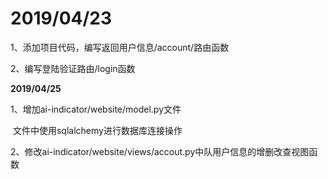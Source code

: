 # 2019/04/23
1、添加项目代码，编写返回用户信息/account/路由函数

2、编写登陆验证路由/login函数





**2019/04/25**

1、增加ai-indicator/website/model.py文件

​	文件中使用sqlalchemy进行数据库连接操作

2、修改ai-indicator/website/views/accout.py中队用户信息的增删改查视图函数



# 